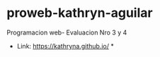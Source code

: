 # proweb-kathryn-aguilar
Programacion web- Evaluacion Nro 3 y 4 
* Link: https://kathryna.github.io/ *

